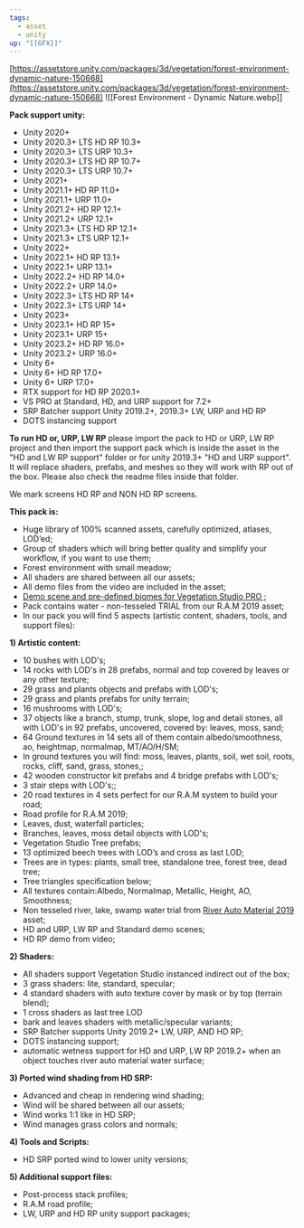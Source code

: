 ```yaml
---
tags:
  - asset
  - unity
up: "[[GFX]]"
---
```

[https://assetstore.unity.com/packages/3d/vegetation/forest-environment-dynamic-nature-150668](https://assetstore.unity.com/packages/3d/vegetation/forest-environment-dynamic-nature-150668)
![[Forest Environment - Dynamic Nature.webp]]

**Pack support unity:**

- Unity 2020+
- Unity 2020.3+ LTS HD RP 10.3+
- Unity 2020.3+ LTS URP 10.3+
- Unity 2020.3+ LTS HD RP 10.7+
- Unity 2020.3+ LTS URP 10.7+
- Unity 2021+
- Unity 2021.1+ HD RP 11.0+
- Unity 2021.1+ URP 11.0+
- Unity 2021.2+ HD RP 12.1+
- Unity 2021.2+ URP 12.1+
- Unity 2021.3+ LTS HD RP 12.1+
- Unity 2021.3+ LTS URP 12.1+
- Unity 2022+
- Unity 2022.1+ HD RP 13.1+
- Unity 2022.1+ URP 13.1+
- Unity 2022.2+ HD RP 14.0+
- Unity 2022.2+ URP 14.0+
- Unity 2022.3+ LTS HD RP 14+
- Unity 2022.3+ LTS URP 14+
- Unity 2023+
- Unity 2023.1+ HD RP 15+
- Unity 2023.1+ URP 15+
- Unity 2023.2+ HD RP 16.0+
- Unity 2023.2+ URP 16.0+
- Unity 6+
- Unity 6+ HD RP 17.0+
- Unity 6+ URP 17.0+
- RTX support for HD RP 2020.1+
- VS PRO at Standard, HD, and URP support for 7.2+
- SRP Batcher support Unity 2019.2+, 2019.3+ LW, URP and HD RP
- DOTS instancing support

**To run HD or, URP, LW RP** please import the pack to HD or URP, LW RP project and then import the support pack which is inside the asset in the "HD and LW RP support" folder or for unity 2019.3+ "HD and URP support". It will replace shaders, prefabs, and meshes so they will work with RP out of the box. Please also check the readme files inside that folder.

We mark screens HD RP and NON HD RP screens.

**This pack is:**
- Huge library of 100% scanned assets, carefully optimized, atlases, LOD’ed;
- Group of shaders which will bring better quality and simplify your workflow, if you want to use them;
- Forest environment with small meadow;
- All shaders are shared between all our assets;
- All demo files from the video are included in the asset;
- [Demo scene and pre-defined biomes for Vegetation Studio PRO ;](https://www.dropbox.com/s/gzbh6fn8chm8e7m/Forest%20Scene%20VS%20PRO.pdf?dl=0)
- Pack contains water - non-tesseled TRIAL from our R.A.M 2019 asset;
- In our pack you will find 5 aspects (artistic content, shaders, tools, and support files):

**1) Artistic content:**
- 10 bushes with LOD's;
- 14 rocks with LOD's in 28 prefabs, normal and top covered by leaves or any other texture;
- 29 grass and plants objects and prefabs with LOD's;
- 29 grass and plants prefabs for unity terrain;
- 16 mushrooms with LOD's;
- 37 objects like a branch, stump, trunk, slope, log and detail stones, all with LOD's in 92 prefabs, uncovered, covered by: leaves, moss, sand;
- 64 Ground textures in 14 sets all of them contain albedo/smoothness, ao, heightmap, normalmap, MT/AO/H/SM;
- In ground textures you will find: moss, leaves, plants, soil, wet soil, roots, rocks, cliff, sand, grass, stones,;
- 42 wooden constructor kit prefabs and 4 bridge prefabs with LOD's;
- 3 stair steps with LOD's;;
- 20 road textures in 4 sets perfect for our R.A.M system to build your road;
- Road profile for R.A.M 2019;
- Leaves, dust, waterfall particles;
- Branches, leaves, moss detail objects with LOD's;
- Vegetation Studio Tree prefabs;
- 13 optimized beech trees with LOD’s and cross as last LOD;
- Trees are in types: plants, small tree, standalone tree, forest tree, dead tree;
- Tree triangles specification below;
- All textures contain:Albedo, Normalmap, Metallic, Height, AO, Smoothness;
- Non tesseled river, lake, swamp water trial from [River Auto Material 2019](https://assetstore.unity.com/packages/tools/terrain/r-a-m-2019-river-auto-material-2019-145937) asset;
- HD and URP, LW RP and Standard demo scenes;
- HD RP demo from video;

**2) Shaders:**
- All shaders support Vegetation Studio instanced indirect out of the box;
- 3 grass shaders: lite, standard, specular;
- 4 standard shaders with auto texture cover by mask or by top (terrain blend);
- 1 cross shaders as last tree LOD
- bark and leaves shaders with metallic/specular variants;
- SRP Batcher supports Unity 2019.2+ LW, URP, AND HD RP;
- DOTS instancing support;
- automatic wetness support for HD and URP, LW RP 2019.2+ when an object touches river auto material water surface;

**3) Ported wind shading from HD SRP:**
- Advanced and cheap in rendering wind shading;
- Wind will be shared between all our assets;
- Wind works 1:1 like in HD SRP;
- Wind manages grass colors and normals;

**4) Tools and Scripts:**
- HD SRP ported wind to lower unity versions;

**5) Additional support files:**
- Post-process stack profiles;
- R.A.M road profile;
- LW, URP and HD RP unity support packages;